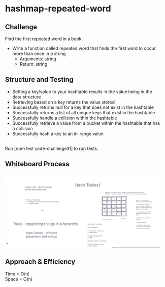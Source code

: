 # hashmap-repeated-word

## Challenge

Find the first repeated word in a book.

- Write a function called repeated word that finds the first word to occur more than once in a string
  - Arguments: string
  - Return: string

## Structure and Testing

- Setting a key/value to your hashtable results in the value being in the data structure
- Retrieving based on a key returns the value stored
- Successfully returns null for a key that does not exist in the hashtable
- Successfully returns a list of all unique keys that exist in the hashtable
- Successfully handle a collision within the hashtable
- Successfully retrieve a value from a bucket within the hashtable that has a collision
- Successfully hash a key to an in-range value
<br/>
Run [npm test code-challenge31] to run tests.

## Whiteboard Process

<!-- Embedded whiteboard image -->
![Whiteboard](./../images/CC30.jpg)

## Approach & Efficiency

<!-- What approach did you take? Discuss Why. What is the Big O space/time for this approach? -->

Time = O(n)<br/>
Space = O(n)
